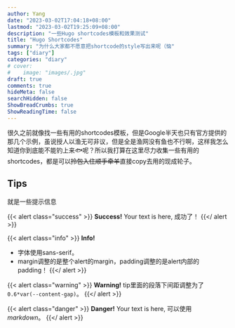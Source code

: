 ```yaml
---
author: Yang
date: "2023-03-02T17:04:18+08:00"
lastmod: "2023-03-02T19:25:09+08:00"
description: "一些Hugo shortcodes模板和效果测试"
title: "Hugo Shortcodes"
summary: "为什么大家都不愿意把shortcode的style写出来呢（恼"
tags: ["diary"]
categories: "diary"
# cover: 
#    image: "images/.jpg"
draft: true
comments: true
hideMeta: false
searchHidden: false
ShowBreadCrumbs: true
ShowReadingTime: false
---
```


很久之前就像找一些有用的shortcodes模板，但是Google半天也只有官方提供的那几个示例，虽说授人以渔无可非议，但是全是渔网没有鱼也不行啊，这样我怎么知道你到底能不能钓上来🐟呢？所以我打算在这里尽力收集一些有用的shortcodes，都是可以<del>拎包入住顺手牵羊</del>直接copy去用的现成轮子。

## Tips

就是一些提示信息

{{< alert class="success" >}}
**Success!** Your text is here, 成功了！
{{</ alert >}}

{{< alert class="info" >}}
**Info!**  
- 字体使用sans-serif。  
- margin调整的是整个alert的margin，padding调整的是alert内部的padding！
{{</ alert >}}

{{< alert class="warning" >}}
**Warning!** tip里面的段落下间距调整为了`0.6*var(--content-gap)`。
{{</ alert >}}

{{< alert class="danger" >}}
**Danger!** Your text is here, 可以使用*markdown*。
{{</ alert >}}
